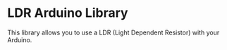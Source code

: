 # LDR Arduino Library

This library allows you to use a LDR (Light Dependent Resistor) with your Arduino.